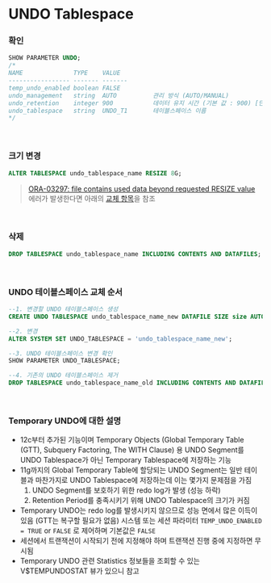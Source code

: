 UNDO Tablespace
===

### 확인 
```sql
SHOW PARAMETER UNDO;
/*
NAME              TYPE    VALUE   
----------------- ------- ------- 
temp_undo_enabled boolean FALSE   
undo_management   string  AUTO          관리 방식 (AUTO/MANUAL)
undo_retention    integer 900           데이터 유지 시간 (기본 값 : 900) [단위 : 초]
undo_tablespace   string  UNDO_T1       테이블스페이스 이름
*/
```

<br>

### 크기 변경
```sql
ALTER TABLESPACE undo_tablespace_name RESIZE 8G;
```
>[ORA-03297: file contains used data beyond requested RESIZE value](../Error/03297.md) 에러가 발생한다면 아래의 [교체 항목](#undo-테이블스페이스-교체-순서)을 참조

<br>

### 삭제
```sql
DROP TABLESPACE undo_tablespace_name INCLUDING CONTENTS AND DATAFILES;
```

<br>

### UNDO 테이블스페이스 교체 순서
```sql
--1. 변경할 UNDO 테이블스페이스 생성
CREATE UNDO TABLESPACE undo_tablespace_name_new DATAFILE SIZE size AUTOEXTEND ON MAXSIZE size;

--2. 변경
ALTER SYSTEM SET UNDO_TABLESPACE = 'undo_tablespace_name_new';

--3. UNDO 테이블스페이스 변경 확인
SHOW PARAMETER UNDO_TABLESPACE;

--4. 기존의 UNDO 테이블스페이스 제거
DROP TABLESPACE undo_tablespace_name_old INCLUDING CONTENTS AND DATAFILES;
```

<br>

### Temporary UNDO에 대한 설명
* 12c부터 추가된 기능이며 Temporary Objects (Global Temporary Table (GTT), Subquery Factoring, The WITH Clause) 용 UNDO Segment를 UNDO Tablespace가 아닌 Temporary Tablespace에 저장하는 기능
* 11g까지의 Global Temporary Table에 할당되는 UNDO Segment는 일반 테이블과 마찬가지로 UNDO Tablespace에 저장하는데 이는 몇가지 문제점을 가짐
  1. UNDO Segment를 보호하기 위한 redo log가 발생 (성능 하락)
  1. Retention Period를 충족시키기 위해 UNDO Tablespace의 크기가 커짐
* Temporary UNDO는 redo log를 발생시키지 않으므로 성능 면에서 많은 이득이 있음 (GTT는 복구할 필요가 없음) 시스템 또는 세션 파라미터 `TEMP_UNDO_ENABLED = TRUE` or `FALSE` 로 제어하며 기본값은 `FALSE`
* 세션에서 트랜잭션이 시작되기 전에 지정해야 하며 트랜잭션 진행 중에 지정하면 무시됨
* Temporary UNDO 관련 Statistics 정보들을 조회할 수 있는 V$TEMPUNDOSTAT 뷰가 있으니 참고

<br>
